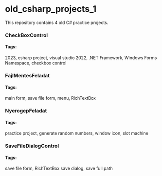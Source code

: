 # old_csharp_projects_1  

This repository contains 4 old C# practice projects.

### CheckBoxControl  

#### Tags:  
2023,
csharp project,
visual studio 2022,
.NET Framework,
Windows Forms Namespace,
checkbox control

### FajlMentesFeladat  

#### Tags:  
main form,
save file form,
menu,
RichTextBox

### NyerogepFeladat    

#### Tags:  
practice project,
generate random numbers,
window icon,
slot machine

### SaveFileDialogControl    

#### Tags:  
save file form,
RichTextBox
save dialog,
save full path
